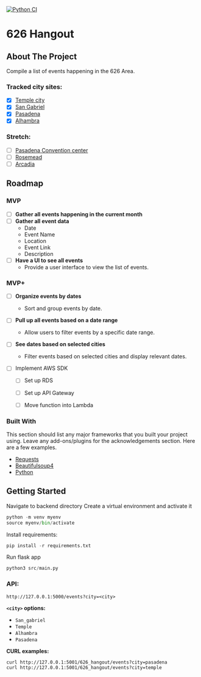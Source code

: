 [![Python CI](https://github.com/martham0/626_hangout/actions/workflows/python-app.yml/badge.svg)](https://github.com/martham0/626_hangout/actions/workflows/python-app.yml)
# 626 Hangout

<!-- ABOUT THE PROJECT -->
## About The Project
Compile a list of events happening in the 626 Area.
### Tracked city sites:
- [X] [Temple city](https://www.ci.temple-city.ca.us/calendar.aspx?CID=23&Keywords=&startDate=&enddate=&)
- [X] [San Gabriel](https://www.sangabrielcity.com/calendar.aspx?CID=0&Keywords=&startDate=&enddate=&)
- [X] [Pasadena](https://www.cityofpasadena.net/events/list/?tribe_eventcategory%5B0%5D=257)
- [X] [Alhambra](https://www.cityofalhambra.org/calendar.aspx?CID=14)
### Stretch:
- [ ] [Pasadena Convention center](https://www.visitpasadena.com/convention-center/full-event-calendar/)
- [ ] [Rosemead](https://www.cityofrosemead.org/contacts/city_communication/city_calendar)
- [ ] [Arcadia](https://www.arcadiaca.gov/calendar.php#recreation)
<!-- ROADMAP -->
## Roadmap
### MVP
- [ ] **Gather all events happening in the current month**
- [ ] **Gather all event data**
  - Date
  - Event Name
  - Location
  - Event Link
  - Description
- [ ] **Have a UI to see all events**
  - Provide a user interface to view the list of events.

### MVP+
- [ ] **Organize events by dates**
  - Sort and group events by date.

- [ ] **Pull up all events based on a date range**
  - Allow users to filter events by a specific date range.

- [ ] **See dates based on selected cities**
  - Filter events based on selected cities and display relevant dates.
- [ ] Implement AWS SDK
    - [ ] Set up RDS
    - [ ] Set up API Gateway
    - [ ] Move function into Lambda


### Built With

This section should list any major frameworks that you built your project using. Leave any add-ons/plugins for the acknowledgements section. Here are a few examples.
* [Requests](https://requests.readthedocs.io/en/latest/)
* [Beautifulsoup4](https://www.crummy.com/software/BeautifulSoup/bs4/doc/)
* [Python]()

<!-- GETTING STARTED -->
## Getting Started
  Navigate to backend directory
  Create a virtual environment and activate it
  ```python
  python -m venv myenv
  source myenv/bin/activate
  ```
  
  Install requirements:
  ```python
  pip install -r requirements.txt
  ```
  
  Run flask app
  ```python
  python3 src/main.py
  ```


### API:
  `http://127.0.0.1:5000/events?city=<city>`<br>
 
  **`<city>` options:**
  - `San_gabriel`
  - `Temple`
  - `Alhambra`
  - `Pasadena`

**CURL examples:**
```commandline
curl http://127.0.0.1:5001/626_hangout/events?city=pasadena
curl http://127.0.0.1:5001/626_hangout/events?city=temple
```


